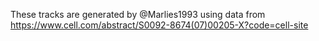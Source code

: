 These tracks are generated by @Marlies1993 using data from https://www.cell.com/abstract/S0092-8674(07)00205-X?code=cell-site
